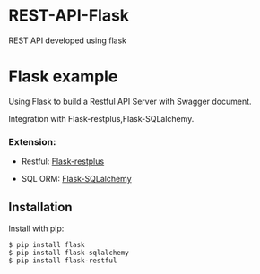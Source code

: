 # REST-API-Flask
REST API developed using flask

# Flask example

Using Flask to build a Restful API Server with Swagger document.

Integration with Flask-restplus,Flask-SQLalchemy.

### Extension:
- Restful: [Flask-restplus](http://flask-restplus.readthedocs.io/en/stable/)

- SQL ORM: [Flask-SQLalchemy](http://flask-sqlalchemy.pocoo.org/2.1/)

## Installation

Install with pip:

```
$ pip install flask
$ pip install flask-sqlalchemy
$ pip install flask-restful
```